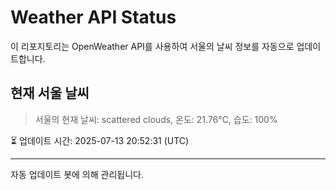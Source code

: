 
# Weather API Status

이 리포지토리는 OpenWeather API를 사용하여 서울의 날씨 정보를 자동으로 업데이트합니다.

## 현재 서울 날씨
> 서울의 현재 날씨: scattered clouds, 온도: 21.76°C, 습도: 100%

⏳ 업데이트 시간: 2025-07-13 20:52:31 (UTC)

---
자동 업데이트 봇에 의해 관리됩니다.
